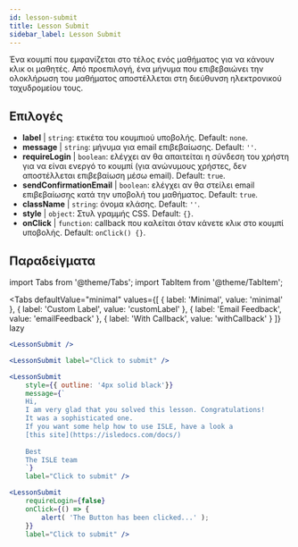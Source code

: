 ```yaml
---
id: lesson-submit 
title: Lesson Submit
sidebar_label: Lesson Submit
---
```


Ένα κουμπί που εμφανίζεται στο τέλος ενός μαθήματος για να κάνουν κλικ οι μαθητές. Από προεπιλογή, ένα μήνυμα που επιβεβαιώνει την ολοκλήρωση του μαθήματος αποστέλλεται στη διεύθυνση ηλεκτρονικού ταχυδρομείου τους.

## Επιλογές

* __label__ | `string`: ετικέτα του κουμπιού υποβολής. Default: `none`.
* __message__ | `string`: μήνυμα για email επιβεβαίωσης. Default: `''`.
* __requireLogin__ | `boolean`: ελέγχει αν θα απαιτείται η σύνδεση του χρήστη για να είναι ενεργό το κουμπί (για ανώνυμους χρήστες, δεν αποστέλλεται επιβεβαίωση μέσω email). Default: `true`.
* __sendConfirmationEmail__ | `boolean`: ελέγχει αν θα στείλει email επιβεβαίωσης κατά την υποβολή του μαθήματος. Default: `true`.
* __className__ | `string`: όνομα κλάσης. Default: `''`.
* __style__ | `object`: Στυλ γραμμής CSS. Default: `{}`.
* __onClick__ | `function`: callback που καλείται όταν κάνετε κλικ στο κουμπί υποβολής. Default: `onClick() {}`.


## Παραδείγματα

import Tabs from '@theme/Tabs';
import TabItem from '@theme/TabItem';

<Tabs
    defaultValue="minimal"
    values={[
        { label: 'Minimal', value: 'minimal' },
        { label: 'Custom Label', value: 'customLabel' },
        { label: 'Email Feedback', value: 'emailFeedback' },
        { label: 'With Callback', value: 'withCallback' }
    ]}
    lazy
>
<TabItem value="minimal">

```jsx live
<LessonSubmit />
```

</TabItem>

<TabItem value="customLabel">

```jsx live
<LessonSubmit label="Click to submit" />
```

</TabItem>

<TabItem value="withEmail">

```jsx live
<LessonSubmit 
    style={{ outline: '4px solid black'}}
    message={`
    Hi,
    I am very glad that you solved this lesson. Congratulations! 
    It was a sophisticated one.
    If you want some help how to use ISLE, have a look a 
    [this site](https://isledocs.com/docs/)
    
    Best
    The ISLE team
    `}
    label="Click to submit" />
```
</TabItem>

<TabItem value="withCallback">

```jsx live
<LessonSubmit 
    requireLogin={false}
    onClick={() => {
        alert( 'The Button has been clicked...' );
    }}
    label="Click to submit" />
```
</TabItem>

</Tabs>
